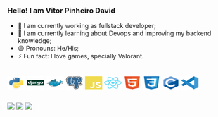 ### Hello! I am Vitor Pinheiro David

- 🔭 I am currently working as fullstack developer;
- 🌱 I am currently learning about Devops and improving my backend knowledge;
- 😄 Pronouns: He/His;
- ⚡ Fun fact: I love games, specially Valorant.

<!--div>
  <a href="https://github.com/VitorPDavid">
  <img height="180em" src="https://github-readme-stats.vercel.app/api?username=VitorPDavid&show_icons=true&theme=dracula&include_all_commits=true&count_private=true"/>
  <img height="180em" src="https://github-readme-stats.vercel.app/api/top-langs/?username=VitorPDavid&layout=compact&langs_count=7&theme=dracula"/>
</div-->
  
<div style="display: inline_block"><br>
  <img align="center" alt="vitor-Python" height="30" width="40" src="https://raw.githubusercontent.com/devicons/devicon/master/icons/python/python-original.svg">
  <img align="center" alt="vitor-django" height="30" width="40" src="https://raw.githubusercontent.com/devicons/devicon/master/icons/django/django-original.svg">
  <img align="center" alt="vitor-docker" height="30" width="40" src="https://raw.githubusercontent.com/devicons/devicon/master/icons/docker/docker-original.svg">
  <img align="center" alt="vitor-postgres" height="30" width="40" src="https://raw.githubusercontent.com/devicons/devicon/master/icons/postgresql/postgresql-original.svg">
  <img align="center" alt="vitor-Js" height="30" width="40" src="https://raw.githubusercontent.com/devicons/devicon/master/icons/javascript/javascript-plain.svg">
  <img align="center" alt="vitor-React" height="30" width="40" src="https://raw.githubusercontent.com/devicons/devicon/master/icons/react/react-original.svg">
  <img align="center" alt="vitor-HTML" height="30" width="40" src="https://raw.githubusercontent.com/devicons/devicon/master/icons/html5/html5-original.svg">
  <img align="center" alt="vitor-CSS" height="30" width="40" src="https://raw.githubusercontent.com/devicons/devicon/master/icons/css3/css3-original.svg">
  <img align="center" alt="vitor-C" height="30" width="40" src="https://raw.githubusercontent.com/devicons/devicon/master/icons/c/c-original.svg">
  <img align="center" alt="vitor-vscode" height="30" width="40" src="https://raw.githubusercontent.com/devicons/devicon/master/icons/vscode/vscode-original.svg">
</div>

##

<div>
  <a href="https://twitter.com/vitorpinheiroD"><img src="https://img.shields.io/badge/Twitter-1DA1F2?style=for-the-badge&logo=twitter&logoColor=white" target="_blank"></a>
  <a href="mailto:vitor.pito@gmail.com"><img src="https://img.shields.io/badge/-Gmail-%23333?style=for-the-badge&logo=gmail&logoColor=white" target="_blank"></a>
  <a href="https://www.linkedin.com/in/vitor-pinheiro-david/" target="_blank"><img src="https://img.shields.io/badge/-LinkedIn-%230077B5?style=for-the-badge&logo=linkedin&logoColor=white" target="_blank"></a>
</div>
